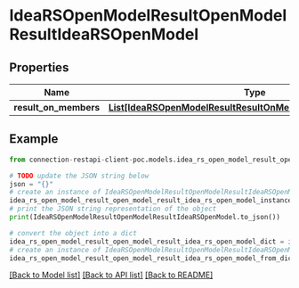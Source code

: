 # IdeaRSOpenModelResultOpenModelResultIdeaRSOpenModel


## Properties

Name | Type | Description | Notes
------------ | ------------- | ------------- | -------------
**result_on_members** | [**List[IdeaRSOpenModelResultResultOnMembersIdeaRSOpenModel]**](IdeaRSOpenModelResultResultOnMembersIdeaRSOpenModel.md) |  | [optional] 

## Example

```python
from connection-restapi-client-poc.models.idea_rs_open_model_result_open_model_result_idea_rs_open_model import IdeaRSOpenModelResultOpenModelResultIdeaRSOpenModel

# TODO update the JSON string below
json = "{}"
# create an instance of IdeaRSOpenModelResultOpenModelResultIdeaRSOpenModel from a JSON string
idea_rs_open_model_result_open_model_result_idea_rs_open_model_instance = IdeaRSOpenModelResultOpenModelResultIdeaRSOpenModel.from_json(json)
# print the JSON string representation of the object
print(IdeaRSOpenModelResultOpenModelResultIdeaRSOpenModel.to_json())

# convert the object into a dict
idea_rs_open_model_result_open_model_result_idea_rs_open_model_dict = idea_rs_open_model_result_open_model_result_idea_rs_open_model_instance.to_dict()
# create an instance of IdeaRSOpenModelResultOpenModelResultIdeaRSOpenModel from a dict
idea_rs_open_model_result_open_model_result_idea_rs_open_model_from_dict = IdeaRSOpenModelResultOpenModelResultIdeaRSOpenModel.from_dict(idea_rs_open_model_result_open_model_result_idea_rs_open_model_dict)
```
[[Back to Model list]](../README.md#documentation-for-models) [[Back to API list]](../README.md#documentation-for-api-endpoints) [[Back to README]](../README.md)


